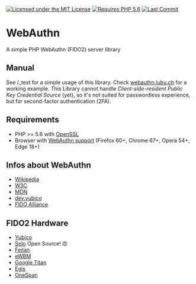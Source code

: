 [![Licensed under the MIT License](https://img.shields.io/badge/License-MIT-blue.svg)](https://github.com/lbuchs/WebAuthn/blob/master/LICENSE)
[![Requires PHP 5.6](https://img.shields.io/badge/PHP-%3E%3D%205.6-green.svg)](https://php.net)
[![Last Commit](https://img.shields.io/github/last-commit/lbuchs/WebAuthn.svg)](https://github.com/lbuchs/WebAuthn/commits/master)

# WebAuthn
A simple PHP WebAuthn (FIDO2) server library

## Manual
See /_test for a simple usage of this library. Check [webauthn.lubu.ch](https://webauthn.lubu.ch) for a working example. This Library cannot handle _Client-side-resident Public Key Credential Source_ (yet), so it's not suited for passwordless experience, but for second-factor authentication (2FA).

## Requirements
* PHP >= 5.6 with [OpenSSL](http://de.php.net/manual/en/book.openssl.php)
* Browser with [WebAuthn support](https://caniuse.com/webauthn) (Firefox 60+, Chrome 67+, Opera 54+, Edge 18+)

## Infos about WebAuthn
* [Wikipedia](https://en.wikipedia.org/wiki/WebAuthn)
* [W3C](https://www.w3.org/TR/webauthn/)
* [MDN](https://developer.mozilla.org/en-US/docs/Web/API/Web_Authentication_API)
* [dev.yubico](https://developers.yubico.com/FIDO2/)
* [FIDO Alliance](https://fidoalliance.org)

## FIDO2 Hardware
* [Yubico](https://www.yubico.com/products/yubikey-hardware/compare-yubikeys/)
* [Solo](https://solokeys.com) Open Source! 😍
* [Feitan](https://www.ftsafe.com/Products/FIDO2)
* [eWBM](http://www.e-wbm.com/fido_usb.jsp)
* [Google Titan](https://cloud.google.com/titan-security-key)
* [Egis](https://www.egistec.com/u2f-solution/)
* [OneSpan](https://www.vasco.com/products/two-factor-authenticators/hardware/one-button/digipass-secureclick.html)
